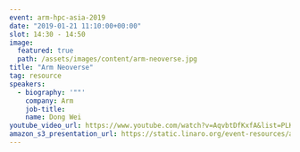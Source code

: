 ```yaml
---
event: arm-hpc-asia-2019
date: "2019-01-21 11:10:00+00:00"
slot: 14:30	- 14:50
image:
  featured: true
  path: /assets/images/content/arm-neoverse.jpg
title: "Arm Neoverse"
tag: resource
speakers:
  - biography: '""'
    company: Arm
    job-title:
    name: Dong Wei
youtube_video_url: https://www.youtube.com/watch?v=AqvbtDfKxfA&list=PLKZSArYQptsPLGSEUycUowh9oy8WF_epV&index=4&t=0s
amazon_s3_presentation_url: https://static.linaro.org/event-resources/arm-hpc-2019/slides/ArmNeoverse12.pdf
---
```

